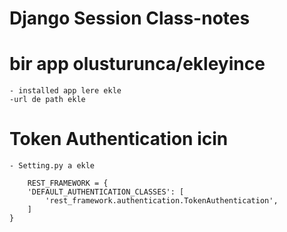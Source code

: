 # Django Session Class-notes
# bir app olusturunca/ekleyince
    - installed app lere ekle
    -url de path ekle

# Token Authentication icin
    - Setting.py a ekle
    
        REST_FRAMEWORK = {
        'DEFAULT_AUTHENTICATION_CLASSES': [
            'rest_framework.authentication.TokenAuthentication',
        ]
    }
    
